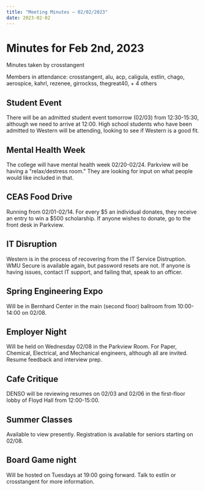 ```yaml
---
title: "Meeting Minutes – 02/02/2023"
date: 2023-02-02
---
```

# Minutes for Feb 2nd, 2023

Minutes taken by crosstangent

Members in attendance: crosstangent, alu, acp, caligula, estlin, chago, aerospice, kahrl, rezenee, girrockss, thegreat40, + 4 others

## Student Event

There will be an admitted student event tomorrow (02/03) from 12:30-15:30, although we need to arrive at 12:00. High school students who have been admitted to Western will be attending, looking to see if Western is a good fit.

## Mental Health Week

The college will have mental health week 02/20-02/24. Parkview will be having a "relax/destress room." They are looking for input on what people would like included in that.

## CEAS Food Drive

Running from 02/01-02/14. For every $5 an individual donates, they receive an entry to win a $500 scholarship. If anyone wishes to donate, go to the front desk in Parkview.

## IT Disruption

Western is in the process of recovering from the IT Service Distruption. WMU Secure is available again, but password resets are not. If anyone is having issues, contact IT support, and failing that, speak to an officer.

## Spring Engineering Expo

Will be in Bernhard Center in the main (second floor) ballroom from 10:00-14:00 on 02/08.

## Employer Night

Will be held on Wednesday 02/08 in the Parkview Room. For Paper, Chemical, Electrical, and Mechanical engineers, although all are invited. Resume feedback and interview prep.

## Cafe Critique

DENSO will be reviewing resumes on 02/03 and 02/06 in the first-floor lobby of Floyd Hall from 12:00-15:00.

## Summer Classes

Available to view presently. Registration is available for seniors starting on 02/08.

## Board Game night

Will be hosted on Tuesdays at 19:00 going forward. Talk to estlin or crosstangent for more information.
